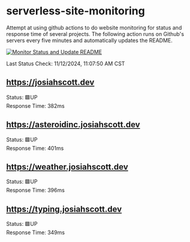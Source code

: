 # serverless-site-monitoring
Attempt at using github actions to do website monitoring for status and response time of several projects. The following action runs on Github's servers every five minutes and automatically updates the README.  

[![Monitor Status and Update README](https://github.com/JosiahSco/serverless-site-monitoring/actions/workflows/monitor.yaml/badge.svg)](https://github.com/JosiahSco/serverless-site-monitoring/actions/workflows/monitor.yaml)

Last Status Check: 11/12/2024, 11:07:50 AM CST

## https://josiahscott.dev
Status: 🟩UP  
Response Time: 382ms

## https://asteroidinc.josiahscott.dev
Status: 🟩UP  
Response Time: 401ms

## https://weather.josiahscott.dev
Status: 🟩UP  
Response Time: 396ms

## https://typing.josiahscott.dev
Status: 🟩UP  
Response Time: 349ms

